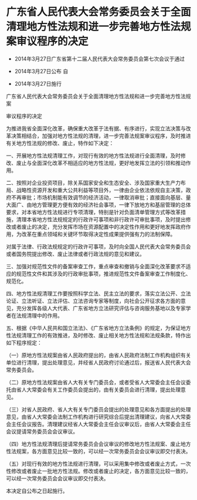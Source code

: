 # 广东省人民代表大会常务委员会关于全面清理地方性法规和进一步完善地方性法规案审议程序的决定

- 2014年3月27日广东省第十二届人民代表大会常务委员会第七次会议于通过

- 2014年3月27日公布 自

- 2014年3月27日施行

<!-- INFO END -->

广东省人民代表大会常务委员会关于全面清理地方性法规和进一步完善地方性法规案

审议程序的决定

为推进我省全面深化改革，确保重大改革于法有据、有序进行，实现立法决策与改革决策相结合，加强对地方性法规的清理，进一步完善法规案审议程序，及时推进有关地方性法规的修改、废止，特作如下决定：

一、开展地方性法规清理工作，对现行有效的地方性法规进行全面清理，及时修改、废止与全面深化改革不相适应的地方性法规，更好地发挥立法的引领和推动作用。

二、按照对企业投资项目，除关系国家安全和生态安全、涉及国家重大生产力布局、战略性资源开发和重大公共利益等项目外，一律由企业依法依规自主决策，政府不再审批；市场机制能有效调节的经济活动，一律取消审批；直接面向基层、量大面广、由地方管理更方便有效的经济社会事项，一律下放地方和基层管理的总体要求，对本省地方性法规进行专项清理，特别是针对负面清单管理方式等改革措施，清理本省地方性法规规定的行政许可事项和非行政许可审批事项，及时提出修改或者废止的决定，充分发挥市场在资源配置中的决定性作用和更好地发挥政府作用，为改革在重点领域和关键环节取得决定性成果提供强有力的法制保障。

对属于法律、行政法规规定的行政许可事项，及时向全国人民代表大会常务委员会或者国务院提出修改、废止法律或者行政法规的意见和建议。

三、加强对规范性文件的备案审查工作，重点审查和撤销与全面深化改革要求不适应的规范性文件和其涉及的行政审批事项，推进规范性文件备案审查工作制度化、规范化。

四、地方性法规清理工作要按照科学立法、民主立法的要求，落实立法公开、立法论证、立法听证、立法评估、立法咨询专家等制度，向社会公开征求各方面的意见，充分发挥各级人大代表、广东省地方立法研究评估与咨询服务基地以及专家学者在法规清理中的作用。

五、根据《中华人民共和国立法法》、《广东省地方立法条例》的规定，为保证地方性法规清理工作的有效推进，及时修改、废止相关地方性法规和法规条款，特作出如下程序规定：

（一）原地方性法规案由省人民政府提出的，由省人民政府法制工作机构组织有关单位进行清理，提出处理意见，并经省人民政府讨论通过后，报送省人民代表大会常务委员会。

（二）原地方性法规案由省人大有关专门委员会，或者受省人大常委会主任会议委托由省人大常委会有关工作委员会提出的，由有关委员会进行清理，提出处理意见。

（三）对省人民政府、省人大有关专门委员会提出的处理意见和各方面提出的处理意见，由省人大常委会法制工作机构进行研究综合后提出清理建议，向省人大常委会主任会议报告。清理建议经省人大常委会主任会议审议后，由省人大常委会主任会议提请常务委员会会议审议。

（四）地方性法规清理后提请常务委员会会议审议的修改地方性法规案、废止地方性法规案，各方面意见比较一致的，可以经一次常务委员会会议审议即交付表决。

（五）对现行有效的地方性法规进行清理，可以采用集中修改或者废止方式，一次性修改或者废止一批地方性法规。修改或者废止的决定，各方面意见比较一致的，可以经一次常务委员会会议审议即交付表决。

本决定自公布之日起施行。
